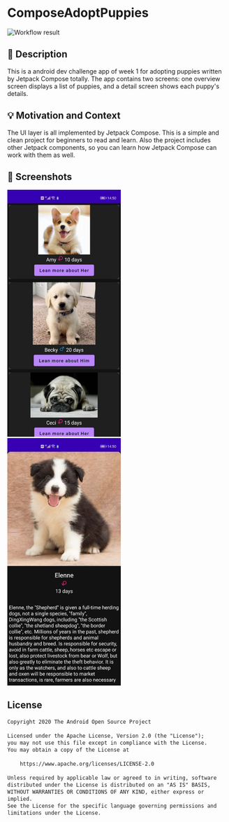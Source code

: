 # ComposeAdoptPuppies

<!--- Replace <OWNER> with your Github Username and <REPOSITORY> with the name of your repository. -->
<!--- You can find both of these in the url bar when you open your repository in github. -->
![Workflow result](https://github.com/bytebeats/ComposeAdoptPuppies/workflows/Check/badge.svg)

## :scroll: Description

<!--- Describe your app in one or two sentences -->
This is a android dev challenge app of week 1 for adopting puppies written by Jetpack Compose
totally. The app contains two screens: one overview screen displays a list of puppies, and a detail
screen shows each puppy's details.

## :bulb: Motivation and Context

<!--- Optionally point readers to interesting parts of your submission. -->
<!--- What are you especially proud of? -->
The UI layer is all implemented by Jetpack Compose. This is a simple and clean project for beginners
to read and learn. Also the project includes other Jetpack components, so you can learn how Jetpack
Compose can work with them as well.

## :camera_flash: Screenshots

<!-- You can add more screenshots here if you like -->
<img src="/results/screenshot_1.png" width="260">&emsp;<img src="/results/screenshot_2.png" width="260">

## License

```
Copyright 2020 The Android Open Source Project

Licensed under the Apache License, Version 2.0 (the "License");
you may not use this file except in compliance with the License.
You may obtain a copy of the License at

    https://www.apache.org/licenses/LICENSE-2.0

Unless required by applicable law or agreed to in writing, software
distributed under the License is distributed on an "AS IS" BASIS,
WITHOUT WARRANTIES OR CONDITIONS OF ANY KIND, either express or implied.
See the License for the specific language governing permissions and
limitations under the License.
```